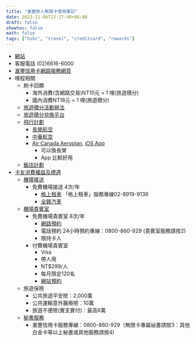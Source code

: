 ```yaml
---
title: "滙豐旅人無限卡使用筆記"
date: 2023-11-06T22:17:40+08:00
draft: false
showtoc: false
math: false
tags: ["hsbc", "travel", "creditcard", "rewards"]
---
```


- [網站](https://www.hsbc.com.tw/credit-cards/products/travel/visa-infinite/)
- 客服電話 (02)6616-6000
- [滙豐信用卡網路服務網頁](https://ecard.hsbc.com.tw/CH/chLogin)
- 哩程相關
    - 刷卡回饋
        - 海外消費(含網路交易)NT10元 = 1 哩(旅遊積分)
        - 國內消費NT18元 = 1 哩(旅遊積分)
    - [旅遊積分活動辦法](https://shop.hsbc.com.tw/installments/creditcard/rewards/info.html)
    - [旅遊積分兌換平台](https://ecard.hsbc.com.tw/EXT/unity/login)
    - [飛行計劃](https://shop.hsbc.com.tw/installments/creditcard/rewards/fly.html)
        - [長榮航空](https://www.evaair.com/)
        - [中華航空](https://www.china-airlines.com/)
        - [Air Canada Aeroplan](https://www.aircanada.com/), [iOS App](https://apps.apple.com/ca/app/air-canada-aeroplan/id326459697)
            - 可以換長榮
            - App 比較好用
    - [飯店計劃](https://shop.hsbc.com.tw/installments/creditcard/rewards/hotel.html)
- [卡友消費權益及禮遇](https://www.hsbc.com.tw/credit-cards/benefits/)
    - [機場接送](https://www.hsbc.com.tw/credit-cards/benefits/airport-transfer/)
        - 免費機場接送 4次/年
            - [格上租車](https://www.air-go.com.tw/M_Airport/AirportA_HSBC.aspx) 「格上租車」服務專線02-8919-9139 
            - [全鋒汽車](www.ezpickup.com.tw)
    - [機場貴賓室](https://www.hsbc.com.tw/credit-cards/benefits/lounge-services/)
        - 免費機場貴賓室 8次/年
            - [網路預約](https://24tms.vlimo.com.tw/HSBC/HSBC.aspx?ID=2)
            - 電話預約 24小時預約專線：0800-860-929 (貴賓室服務請按2)
            - 限持卡人
        - 付費機場貴賓室
            - Visa
            - 帶人用
            - NT$299/人
            - 每月限定120名
            - [網站預約](https://www.freeliving.com.tw/vsb/)
    - 旅遊保險
        - 公共旅遊平安險：2,000萬
        - 公共運輸意外醫療險：10萬
        - 旅遊不便險(實支實付)：最高6萬
    - [秘書服務](https://www.hsbc.com.tw/credit-cards/benefits/travel-secretary/)
        - 滙豐信用卡服務專線：0800-860-929（無限卡專屬祕書請按3：其他白金卡等以上秘書或其他服務請按4)

